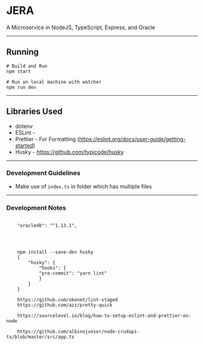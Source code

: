 # JERA

A Microservice in NodeJS, TypeScript, Express, and Oracle

---

## Running

```shell
# Build and Run
npm start

# Run on local machine with watcher
npm run dev
```

---

## Libraries Used

- dotenv
- ESLint -
- Prettier - For Formatting (https://eslint.org/docs/user-guide/getting-started)
- Husky - https://github.com/typicode/husky

---

### Development Guidelines

- Make use of `index.ts` in folder which has multiple files

---

### Development Notes

```shell

    "oracledb": "^1.13.1",

    


    npm install --save-dev husky
    {
        "husky": {
            "hooks": {
            "pre-commit": "yarn lint"
            }
        }
    }

    https://github.com/okonet/lint-staged
    https://github.com/azz/pretty-quick

    https://sourcelevel.io/blog/how-to-setup-eslint-and-prettier-on-node

    https://github.com/albinojunior/node-crudapi-ts/blob/master/src/app.ts


```
